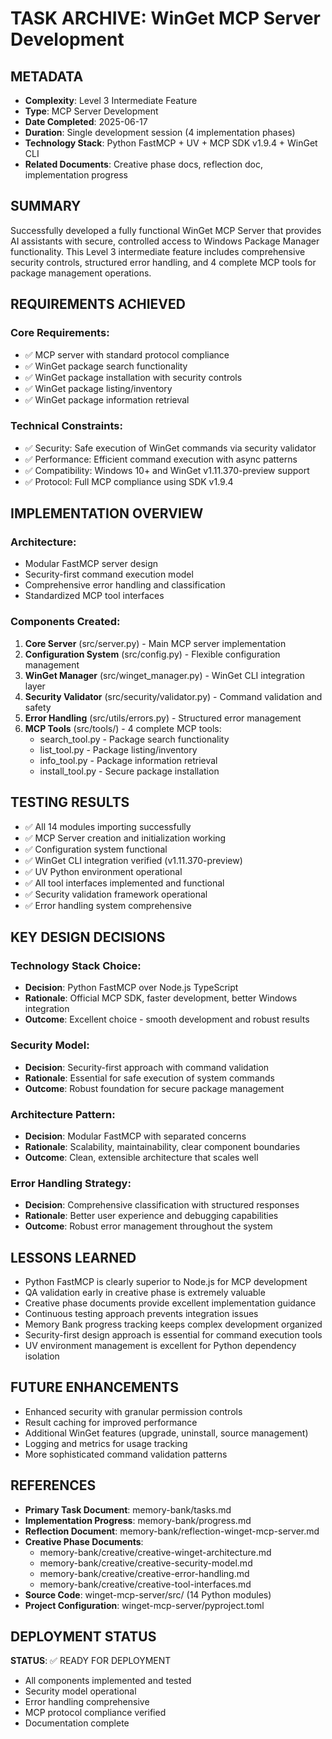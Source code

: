 # TASK ARCHIVE: WinGet MCP Server Development

## METADATA
- **Complexity**: Level 3 Intermediate Feature
- **Type**: MCP Server Development
- **Date Completed**: 2025-06-17
- **Duration**: Single development session (4 implementation phases)
- **Technology Stack**: Python FastMCP + UV + MCP SDK v1.9.4 + WinGet CLI
- **Related Documents**: Creative phase docs, reflection doc, implementation progress

## SUMMARY
Successfully developed a fully functional WinGet MCP Server that provides AI assistants with secure, controlled access to Windows Package Manager functionality. This Level 3 intermediate feature includes comprehensive security controls, structured error handling, and 4 complete MCP tools for package management operations.

## REQUIREMENTS ACHIEVED
### Core Requirements:
- ✅ MCP server with standard protocol compliance
- ✅ WinGet package search functionality
- ✅ WinGet package installation with security controls
- ✅ WinGet package listing/inventory
- ✅ WinGet package information retrieval

### Technical Constraints:
- ✅ Security: Safe execution of WinGet commands via security validator
- ✅ Performance: Efficient command execution with async patterns
- ✅ Compatibility: Windows 10+ and WinGet v1.11.370-preview support
- ✅ Protocol: Full MCP compliance using SDK v1.9.4


## IMPLEMENTATION OVERVIEW
### Architecture:
- Modular FastMCP server design
- Security-first command execution model
- Comprehensive error handling and classification
- Standardized MCP tool interfaces

### Components Created:
1. **Core Server** (src/server.py) - Main MCP server implementation
2. **Configuration System** (src/config.py) - Flexible configuration management
3. **WinGet Manager** (src/winget_manager.py) - WinGet CLI integration layer
4. **Security Validator** (src/security/validator.py) - Command validation and safety
5. **Error Handling** (src/utils/errors.py) - Structured error management
6. **MCP Tools** (src/tools/) - 4 complete MCP tools:
   - search_tool.py - Package search functionality
   - list_tool.py - Package listing/inventory
   - info_tool.py - Package information retrieval
   - install_tool.py - Secure package installation


## TESTING RESULTS
- ✅ All 14 modules importing successfully
- ✅ MCP Server creation and initialization working
- ✅ Configuration system functional
- ✅ WinGet CLI integration verified (v1.11.370-preview)
- ✅ UV Python environment operational
- ✅ All tool interfaces implemented and functional
- ✅ Security validation framework operational
- ✅ Error handling system comprehensive

## KEY DESIGN DECISIONS
### Technology Stack Choice:
- **Decision**: Python FastMCP over Node.js TypeScript
- **Rationale**: Official MCP SDK, faster development, better Windows integration
- **Outcome**: Excellent choice - smooth development and robust results


### Security Model:
- **Decision**: Security-first approach with command validation
- **Rationale**: Essential for safe execution of system commands
- **Outcome**: Robust foundation for secure package management

### Architecture Pattern:
- **Decision**: Modular FastMCP with separated concerns
- **Rationale**: Scalability, maintainability, clear component boundaries
- **Outcome**: Clean, extensible architecture that scales well

### Error Handling Strategy:
- **Decision**: Comprehensive classification with structured responses
- **Rationale**: Better user experience and debugging capabilities
- **Outcome**: Robust error management throughout the system


## LESSONS LEARNED
- Python FastMCP is clearly superior to Node.js for MCP development
- QA validation early in creative phase is extremely valuable
- Creative phase documents provide excellent implementation guidance
- Continuous testing approach prevents integration issues
- Memory Bank progress tracking keeps complex development organized
- Security-first design approach is essential for command execution tools
- UV environment management is excellent for Python dependency isolation

## FUTURE ENHANCEMENTS
- Enhanced security with granular permission controls
- Result caching for improved performance
- Additional WinGet features (upgrade, uninstall, source management)
- Logging and metrics for usage tracking
- More sophisticated command validation patterns


## REFERENCES
- **Primary Task Document**: memory-bank/tasks.md
- **Implementation Progress**: memory-bank/progress.md
- **Reflection Document**: memory-bank/reflection-winget-mcp-server.md
- **Creative Phase Documents**:
  - memory-bank/creative/creative-winget-architecture.md
  - memory-bank/creative/creative-security-model.md
  - memory-bank/creative/creative-error-handling.md
  - memory-bank/creative/creative-tool-interfaces.md
- **Source Code**: winget-mcp-server/src/ (14 Python modules)
- **Project Configuration**: winget-mcp-server/pyproject.toml

## DEPLOYMENT STATUS
**STATUS**: ✅ READY FOR DEPLOYMENT
- All components implemented and tested
- Security model operational
- Error handling comprehensive
- MCP protocol compliance verified
- Documentation complete


